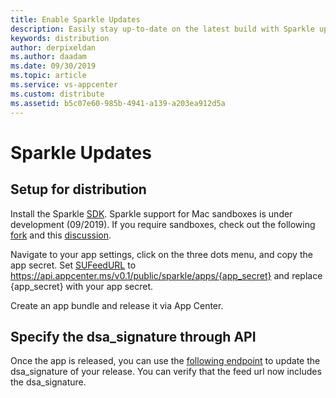 ```yaml
---
title: Enable Sparkle Updates
description: Easily stay up-to-date on the latest build with Sparkle update notifications.
keywords: distribution
author: derpixeldan
ms.author: daadam
ms.date: 09/30/2019
ms.topic: article
ms.service: vs-appcenter
ms.custom: distribute
ms.assetid: b5c07e60-985b-4941-a139-a203ea912d5a
---
```


# Sparkle Updates

## Setup for distribution
Install the Sparkle [SDK][sparkle-sdk-url].
Sparkle support for Mac sandboxes is under development (09/2019). If you require sandboxes, check out the following [fork][sparkle-fork] and this [discussion][github-discussion].

Navigate to your app settings, click on the three dots menu, and copy the app secret.
Set [SUFeedURL][sparkle-sufeedurl] to https://api.appcenter.ms/v0.1/public/sparkle/apps/{app_secret} and replace {app_secret} with your app secret.

Create an app bundle and release it via App Center.

## Specify the dsa_signature through API

Once the app is released, you can use the [following endpoint][open-api-patch] to update the dsa_signature of your release.
You can verify that the feed url now includes the dsa_signature.

[sparkle-sdk-url]: http://sparkle-project.org
[github-discussion]: https://github.com/andymatuschak/Sparkle/pull/165
[sparkle-fork]: https://github.com/tumult/Sparkle
[sparkle-sufeedurl]: https://sparkle-project.org/documentation/customization/
[open-api-patch]: https://openapi.appcenter.ms/#/distribute/releases_update